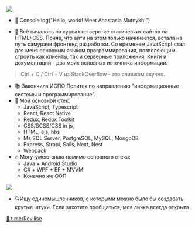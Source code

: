  <img src="https://www.codewars.com/users/Revilise/badges/small"/>

- 👋 Console.log("Hello, world! Meet Anastasia Mutnykh!")          

- 🌱 Всё началось на курсах по верстке статических сайтов на HTML+CSS. Поняв, что айти на этом только начинается, встала на путь самураев фронтенд разработки. Со временем JavaScript стал для меня основным языком программирования, позволяющим строить как клиенты, так и серверные приложения. Книги и документации - два моих основных источника информации. 

> Ctrl + C / Ctrl + V из StackOverflow - это слишком скучно.

- 📚 Закончила ИСПО Политех по направлению "информационные системы и программирование".
- 💾 Мой основной стек:
  - JavaScript, Typescript
  - React, React Native
  - Redux, Redux Toolkit
  - CSS/SCSS/CSS in js,
  - HTML, ejs, hbs
  - Ms SQL Server, PostgreSQL, MySQL, MongoDB
  - Express, Strapi, Sails, Next, Nest
  - Webpack
- 🔥 Могу-умею-знаю помимо основного стека:
  - Java + Android Studio
  - C# + WPF + EF + MVVM
  - Конечно же ООП

<img src="https://img.shields.io/badge/Ask%20me-anything-1abc9c.svg"/>

- 🔍Ищу единомышленников, с которыми можно было бы создавать крутые штуки.
Если захотите пообщаться, моя личка всегда открыта 

<a target="_blank" href="https://t.me/Revilise">💬 t.me/Revilise</a><br/>
